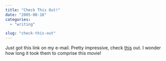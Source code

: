 ```yaml
---
title: "Check This Out!"
date: "2005-08-18"
categories: 
  - "writing"

slug: "check-this-out"
---
```


Just got this link on my e-mail. Pretty impressive, check [this](http://www.gougoule.com/bonus/basket2.php) out. I wonder how long it took them to comprise this movie!
